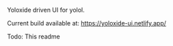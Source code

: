 Yoloxide driven UI for yolol.

Current build available at: https://yoloxide-ui.netlify.app/

Todo:
This readme
